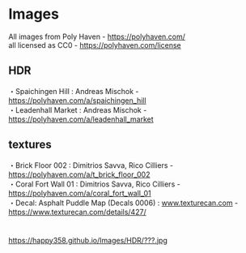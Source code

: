 # Images
  
All images from Poly Haven - https://polyhaven.com/  
all licensed as CC0 - https://polyhaven.com/license  
  
## HDR
・Spaichingen Hill : Andreas Mischok - https://polyhaven.com/a/spaichingen_hill  
・Leadenhall Market : Andreas Mischok - https://polyhaven.com/a/leadenhall_market  
  
## textures
・Brick Floor 002 : Dimitrios Savva, Rico Cilliers - https://polyhaven.com/a/t_brick_floor_002  
・Coral Fort Wall 01 : Dimitrios Savva, Rico Cilliers - https://polyhaven.com/a/coral_fort_wall_01  
・Decal: Asphalt Puddle Map (Decals 0006) : www.texturecan.com - https://www.texturecan.com/details/427/  
  
# 
https://happy358.github.io/Images/HDR/???.jpg  
